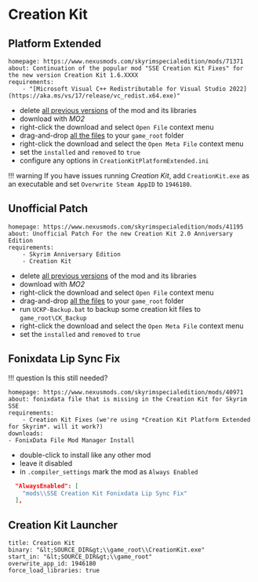# Creation Kit

## Platform Extended

```nexus
homepage: https://www.nexusmods.com/skyrimspecialedition/mods/71371
about: Continuation of the popular mod "SSE Creation Kit Fixes" for the new version Creation Kit 1.6.XXXX
requirements:
    - "[Microsoft Visual C++ Redistributable for Visual Studio 2022](https://aka.ms/vs/17/release/vc_redist.x64.exe)"
```

* delete [all previous versions](unmanaged_files.md#creation-kit-platform-extended-for-skyrim) of
  the mod and its libraries
* download with *MO2*
* right-click the download and select `Open File` context menu
* drag-and-drop [all the files](unmanaged_files.md#creation-kit-platform-extended-for-skyrim) to
  your `game_root` folder
* right-click the download and select the `Open Meta File` context menu
* set the `installed` and `removed` to `true`
* configure any options in `CreationKitPlatformExtended.ini`

!!! warning
    If you have issues running *Creation Kit*, add `CreationKit.exe` as an executable and set
    `Overwrite Steam AppID` to `1946180`.

## Unofficial Patch

```nexus
homepage: https://www.nexusmods.com/skyrimspecialedition/mods/41195
about: Unofficial Patch For the new Creation Kit 2.0 Anniversary Edition
requirements:
    - Skyrim Anniversary Edition
    - Creation Kit
```

* delete [all previous versions](unmanaged_files.md#unofficial-creation-kit-patch) of the
  mod and its libraries
* download with *MO2*
* right-click the download and select `Open File` context menu
* drag-and-drop [all the files](unmanaged_files.md#unofficial-creation-kit-patch) to your
  `game_root` folder
* run `UCKP-Backup.bat` to backup some creation kit files to `game_root\CK_Backup`
* right-click the download and select the `Open Meta File` context menu
* set the `installed` and `removed` to `true`

## Fonixdata Lip Sync Fix

!!! question
    Is this still needed?

```nexus
homepage: https://www.nexusmods.com/skyrimspecialedition/mods/40971
about: fonixdata file that is missing in the Creation Kit for Skyrim SSE
requirements:
    - Creation Kit Fixes (we're using *Creation Kit Platform Extended for Skyrim*. will it work?)
downloads:
- FonixData File Mod Manager Install
```

* double-click to install like any other mod
* leave it disabled
* in `.compiler_settings` mark the mod as `Always Enabled`

```json
  "AlwaysEnabled": [
    "mods\\SSE Creation Kit Fonixdata Lip Sync Fix"
  ],
```

## Creation Kit Launcher

```mo2_launcher
title: Creation Kit
binary: "&lt;SOURCE_DIR&gt;\\game_root\\CreationKit.exe"
start_in: "&lt;SOURCE_DIR&gt;\\game_root"
overwrite_app_id: 1946180
force_load_libraries: true
```
